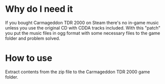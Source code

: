 # Why do I need it

If you bought Carmageddon TDR 2000 on Steam there's no in-game music unless you use the original CD with CDDA tracks included. With this "patch" you put the music files in ogg format with some necessary files to the game folder and problem solved.

# How to use

Extract contents from the zip file to the Carmageddon TDR 2000 game folder.
